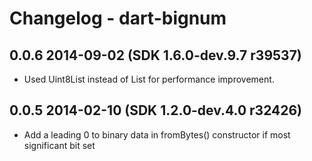 # Changelog - dart-bignum

## 0.0.6 2014-09-02 (SDK 1.6.0-dev.9.7 r39537)

- Used Uint8List instead of List<int> for performance improvement.

## 0.0.5 2014-02-10 (SDK 1.2.0-dev.4.0 r32426)

- Add a leading 0 to binary data in fromBytes() constructor if most
  significant bit set


